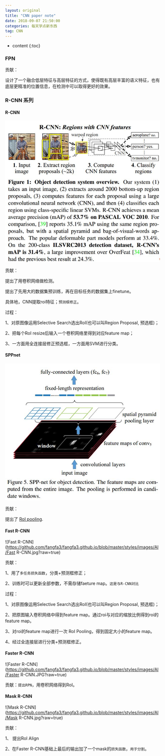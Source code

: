 ```yaml
---
layout: original
title: "CNN paper note"
date: 2018-09-07 21:50:00 
categories: 每天学点新东西
tag: CNN
---
```

* content 
{:toc}


### FPN

贡献：

设计了一个融合低层特征与高层特征的方式，使得既有高层丰富的语义特征，也有底层更精准的位置信息，在检测中可以取得更好的效果。


### R-CNN 系列

#### R-CNN

![R-CNN](https://github.com/fangfa3/fangfa3.github.io/blob/master/styles/images/AI/R-CNN.jpg?raw=true)

贡献：

提出了用卷积网络做检测。

提出了先用大的数据集预训练，再在目标任务的数据集上finetune。

具体地，CNN提取roi特征；`预测框修正`。


过程： 

1、对原图像运用Selective Search选出RoI(也可以叫Region Proposal, 预选框)；

2、把每个RoI resize后输入一个卷积网络里得到对应feature map；

3、一方面用全连接层修正预选框，一方面用SVM进行分类。

#### SPPnet

![SPPnet](https://github.com/fangfa3/fangfa3.github.io/blob/master/styles/images/AI/SPPnet.jpg?raw=true)

贡献：

提出了 [RoI pooling](https://fangfa3.github.io/2018/09/06/RoIPooling-VS-RoIAlign/).


#### Fast R-CNN

![Fast R-CNN](https://github.com/fangfa3/fangfa3.github.io/blob/master/styles/images/AI/Fast R-CNN.jpg?raw=true)

贡献：

1、用了`多任务损失函数`，分类+预测框修正；

2、训练时可以更新全部参数，不需存储faeture map。`这是与R-CNN对比`

过程：

1、对原图像运用Selective Search选出RoI(也可以叫Region Proposal, 预选框)；

2、把原图输入卷积网络中得到feature map。通过roi与对应的缩放比例得到roi的feature map。

3、对roi的feature map进行一次 RoI Pooling，得到固定大小的feature map。

4、经过全连接层进行分类+预测框修正。

#### Faster R-CNN

![Faster R-CNN](https://github.com/fangfa3/fangfa3.github.io/blob/master/styles/images/AI/Faster R-CNN.JPG?raw=true)

贡献：`提出RPN`，用卷积网络得到RoI。


#### Mask R-CNN
![Mask R-CNN](https://github.com/fangfa3/fangfa3.github.io/blob/master/styles/images/AI/Mask R-CNN.jpg?raw=true)

贡献：

1、 提出RoI Align

2、在Faster R-CNN基础上最后的输出加了一个mask的`损失函数`，`用于分割`。 